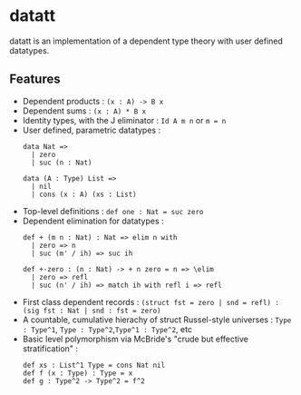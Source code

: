 # datatt

datatt is an implementation of a dependent type theory with user defined datatypes.

## Features

* Dependent products : `(x : A) -> B x`
* Dependent sums : `(x : A) * B x`
* Identity types, with the J eliminator : `Id A m n` or `m = n`
* User defined, parametric datatypes : 
  ```
  data Nat => 
    | zero
    | suc (n : Nat)
   
  data (A : Type) List => 
    | nil 
    | cons (x : A) (xs : List)
* Top-level definitions : `def one : Nat = suc zero`
* Dependent elimination for datatypes :
  ```
  def + (m n : Nat) : Nat => elim n with
    | zero => n
    | suc (m' / ih) => suc ih
   
  def +-zero : (n : Nat) -> + n zero = n => \elim
    | zero => refl
    | suc (n' / ih) => match ih with refl i => refl
* First class dependent records : `(struct fst = zero | snd = refl) : (sig fst : Nat | snd : fst = zero)`
* A countable, cumulative hierachy of struct Russel-style universes : `Type : Type^1`, `Type : Type^2`,`Type^1 : Type^2`, etc
* Basic level polymorphism via McBride's "crude but effective stratification" : 
  ```
  def xs : List^1 Type = cons Nat nil
  def f (x : Type) : Type = x
  def g : Type^2 -> Type^2 = f^2

  
